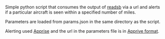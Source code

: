 Simple python script that consumes the output of [readsb](https://github.com/wiedehopf/readsb) via a url and alerts if a particular aircraft is seen within a specified number of miles.

Parameters are loaded from params.json in the same directory as the script.

Alerting used [Apprise](https://github.com/caronc/apprise) and the url in the parameters file is in [Apprive format](https://github.com/caronc/apprise/wiki).




